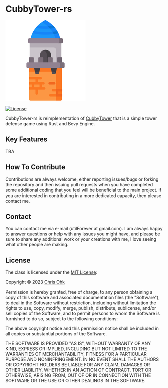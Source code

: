 # CubbyTower-rs

<img src="./media/logo.png" width=256, height=256 />

[![License](https://img.shields.io/badge/Licence-MIT-blue.svg)](https://github.com/utilForever/cubbytower-rs/blob/main/LICENSE)

CubbyTower-rs is reimplementation of [CubbyTower](https://github.com/utilforever/CubbyTower) that is a simple tower defense game using Rust and Bevy Engine.

## Key Features

TBA

## How To Contribute

Contributions are always welcome, either reporting issues/bugs or forking the repository and then issuing pull requests when you have completed some additional coding that you feel will be beneficial to the main project. If you are interested in contributing in a more dedicated capacity, then please contact me.

## Contact

You can contact me via e-mail (utilForever at gmail.com). I am always happy to answer questions or help with any issues you might have, and please be sure to share any additional work or your creations with me, I love seeing what other people are making.

## License

The class is licensed under the [MIT License](http://opensource.org/licenses/MIT):

Copyright &copy; 2023 [Chris Ohk](https://github.com/utilforever)

Permission is hereby granted, free of charge, to any person obtaining a copy of this software and associated documentation files (the "Software"), to deal in the Software without restriction, including without limitation the rights to use, copy, modify, merge, publish, distribute, sublicense, and/or sell copies of the Software, and to permit persons to whom the Software is furnished to do so, subject to the following conditions:

The above copyright notice and this permission notice shall be included in all copies or substantial portions of the Software.

THE SOFTWARE IS PROVIDED "AS IS", WITHOUT WARRANTY OF ANY KIND, EXPRESS OR IMPLIED, INCLUDING BUT NOT LIMITED TO THE WARRANTIES OF MERCHANTABILITY, FITNESS FOR A PARTICULAR PURPOSE AND NONINFRINGEMENT. IN NO EVENT SHALL THE AUTHORS OR COPYRIGHT HOLDERS BE LIABLE FOR ANY CLAIM, DAMAGES OR OTHER LIABILITY, WHETHER IN AN ACTION OF CONTRACT, TORT OR OTHERWISE, ARISING FROM, OUT OF OR IN CONNECTION WITH THE SOFTWARE OR THE USE OR OTHER DEALINGS IN THE SOFTWARE.

